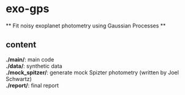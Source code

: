 # exo-gps
** Fit noisy exoplanet photometry using Gaussian Processes **

## content

**./main/**: main code </br>
**./data/**: synthetic data </br>
**./mock_spitzer/**: generate mock Spizter photometry (written by Joel Schwartz) </br>
**./report/**: final report </br>
